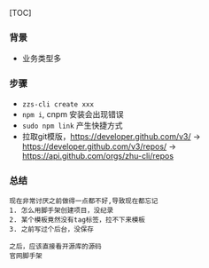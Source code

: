 [TOC]

### 背景
* 业务类型多

### 步骤
* `zzs-cli create xxx`
* `npm i`, cnpm 安装会出现错误 
* `sudo npm link` 产生快捷方式
* 拉取git模版，https://developer.github.com/v3/   -> https://developer.github.com/v3/repos/
 -> https://api.github.com/orgs/zhu-cli/repos



 ### 总结
 ```
 现在非常讨厌之前做得一点都不好,导致现在都忘记
 1. 怎么用脚手架创建项目，没纪录
 2. 某个模板竟然没有tag标签，拉不下来模板
 3. 之前写过个后台，没保存

 之后，应该直接看开源库的源码
 官网脚手架
 ```


